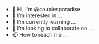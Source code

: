 - 👋 Hi, I’m @couplesparadise
- 👀 I’m interested in ...
- 🌱 I’m currently learning ...
- 💞️ I’m looking to collaborate on ...
- 📫 How to reach me ...

<!---
couplesparadise/couplesparadise is a ✨ special ✨ repository because its `README.md` (this file) appears on your GitHub profile.
You can click the Preview
 link to take a look at your changes.
--->
